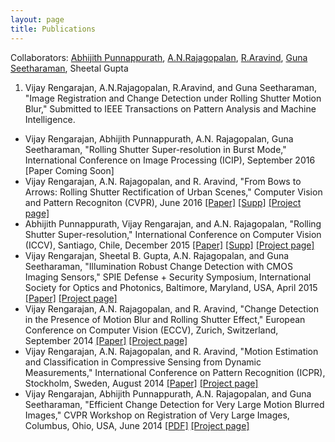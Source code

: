 ```yaml
---
layout: page
title: Publications
---
```

Collaborators: [Abhijith Punnappurath](http://www.ee.iitm.ac.in/~ee10d038), [A.N.Rajagopalan](http://www.ee.iitm.ac.in/~raju), [R.Aravind](http://www.ee.iitm.ac.in/user/aravind/), [Guna Seetharaman](http://www.cacs.louisiana.edu/~guna/), Sheetal Gupta

1. Vijay Rengarajan, A.N.Rajagopalan, R.Aravind, and Guna Seetharaman, "Image Registration and Change Detection under Rolling Shutter Motion Blur," Submitted to IEEE Transactions on Pattern Analysis and Machine Intelligence.
* Vijay Rengarajan, Abhijith Punnappurath, A.N. Rajagopalan, Guna Seetharaman, "Rolling Shutter Super-resolution in Burst Mode," International Conference on Image Processing (ICIP), September 2016 [Paper Coming Soon]
* Vijay Rengarajan, A.N. Rajagopalan, and R. Aravind, "From Bows to Arrows: Rolling Shutter Rectification of Urban Scenes," Computer Vision and Pattern Recogniton (CVPR), June 2016 [\[Paper\]](pdf/2016_cvpr.pdf) [\[Supp\]](pdf/2016_cvpr_supp.pdf) [\[Project page\]](single_rs_rect)
* Abhijith Punnappurath, Vijay Rengarajan, and A.N. Rajagopalan, "Rolling Shutter Super-resolution," International Conference on Computer Vision (ICCV), Santiago, Chile, December 2015 [\[Paper\]](pdf/2015_iccv.pdf) [\[Supp\]](pdf/2015_iccv_supp.pdf) [\[Project page\]](http://www.ee.iitm.ac.in/~ee10d038/RSSR.html)
* Vijay Rengarajan, Sheetal B. Gupta, A.N. Rajagopalan, and Guna Seetharaman, "Illumination Robust Change Detection with CMOS Imaging Sensors," SPIE Defense + Security Symposium, International Society for Optics and Photonics, Baltimore, Maryland, USA, April 2015 [\[Paper\]](pdf/2015_spie.pdf) [\[Project page\]](change_rsmb_illum)
* Vijay Rengarajan, A.N. Rajagopalan, and R. Aravind, "Change Detection in the Presence of Motion Blur and Rolling Shutter Effect," European Conference on Computer Vision (ECCV), Zurich, Switzerland, September 2014 [\[Paper\]](pdf/2014_eccv.pdf) [\[Project page\]](change_rsmb)
* Vijay Rengarajan, A.N. Rajagopalan, and R. Aravind, "Motion Estimation and Classification in Compressive Sensing from Dynamic Measurements," International Conference on Pattern Recognition (ICPR), Stockholm, Sweden, August 2014 [\[Paper\]](pdf/2014_icpr.pdf) [\[Project page\]](dynamic_cs)
* Vijay Rengarajan, Abhijith Punnappurath, A.N. Rajagopalan, and Guna Seetharaman, "Efficient Change Detection for Very Large Motion Blurred Images," CVPR Workshop on Registration of Very Large Images, Columbus, Ohio, USA, June 2014 [\[PDF\]](pdf/2014_cvprw.pdf) [\[Project page\]](change_very_large)
